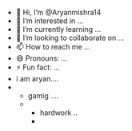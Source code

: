 - 👋 Hi, I’m @Aryanmishra14
- 👀 I’m interested in ...
- 🌱 I’m currently learning ...
- 💞️ I’m looking to collaborate on ...
- 📫 How to reach me ...
- 😄 Pronouns: ...
- ⚡ Fun fact: ...
- i am aryan....
- - gamig ....
  - - hardwork ..
    - 
<!---
Aryanmishra14/Aryanmishra14 is a ✨ special ✨ repository because its `README.md` (this file) appears on your GitHub profile.
You can click the Preview link to take a look at your changes.
--->
